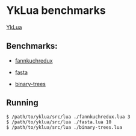 # YkLua benchmarks

[YkLua](https://github.com/ykjit/yklua)

## Benchmarks:

- [fannkuchredux](https://benchmarksgame-team.pages.debian.net/benchmarksgame/program/fannkuchredux-lua-1.html)

- [fasta](https://benchmarksgame-team.pages.debian.net/benchmarksgame/program/fasta-lua-2.html)

- [binary-trees](https://benchmarksgame-team.pages.debian.net/benchmarksgame/program/binarytrees-lua-2.html)

## Running 

```shell
$ /path/to/yklua/src/lua ./fannkuchredux.lua 3
$ /path/to/yklua/src/lua ./fasta.lua 10
$ /path/to/yklua/src/lua ./binary-trees.lua 
```
